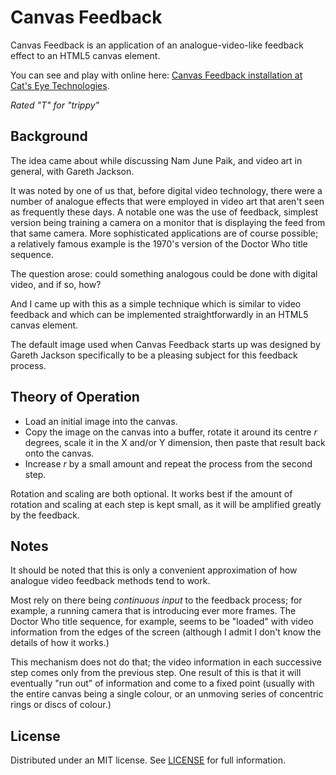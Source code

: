 Canvas Feedback
===============

Canvas Feedback is an application of an analogue-video-like feedback effect
to an HTML5 canvas element.

You can see and play with online here:
[Canvas Feedback installation at Cat's Eye Technologies](http://catseye.tc/installation/Canvas_Feedback).

_Rated "T" for "trippy"_

Background
----------

The idea came about while discussing Nam June Paik, and video art in
general, with Gareth Jackson.

It was noted by one of us that, before digital video technology, there were
a number of analogue effects that were employed in video art that aren't
seen as frequently these days.  A notable one was the use of feedback,
simplest version being training a camera on a monitor that is displaying
the feed from that same camera.  More sophisticated applications are
of course possible; a relatively famous example is the 1970's version of
the Doctor Who title sequence.

The question arose: could something analogous could be done with digital
video, and if so, how?

And I came up with this as a simple technique which is similar to video
feedback and which can be implemented straightforwardly in an HTML5
canvas element.

The default image used when Canvas Feedback starts up was designed by
Gareth Jackson specifically to be a pleasing subject for this feedback process.

Theory of Operation
-------------------

*   Load an initial image into the canvas.
*   Copy the image on the canvas into a buffer, rotate it around
    its centre _r_ degrees, scale it in the X and/or Y dimension, then
    paste that result back onto the canvas.
*   Increase _r_ by a small amount and repeat the process from the second
    step.

Rotation and scaling are both optional.  It works best if the amount of
rotation and scaling at each step is kept small, as it will be amplified
greatly by the feedback.

Notes
-----

It should be noted that this is only a convenient approximation of how
analogue video feedback methods tend to work.

Most rely on there being _continuous input_ to the feedback process; for
example, a running camera that is introducing ever more frames.  The Doctor Who
title sequence, for example, seems to be "loaded" with video information from
the edges of the screen (although I admit I don't know the details of how it
works.)

This mechanism does not do that; the video information in each successive
step comes only from the previous step.  One result of this is that it will
eventually "run out" of information and come to a fixed point (usually with
the entire canvas being a single colour, or an unmoving series of concentric
rings or discs of colour.)

License
-------

Distributed under an MIT license.  See [LICENSE](LICENSE) for full information.
